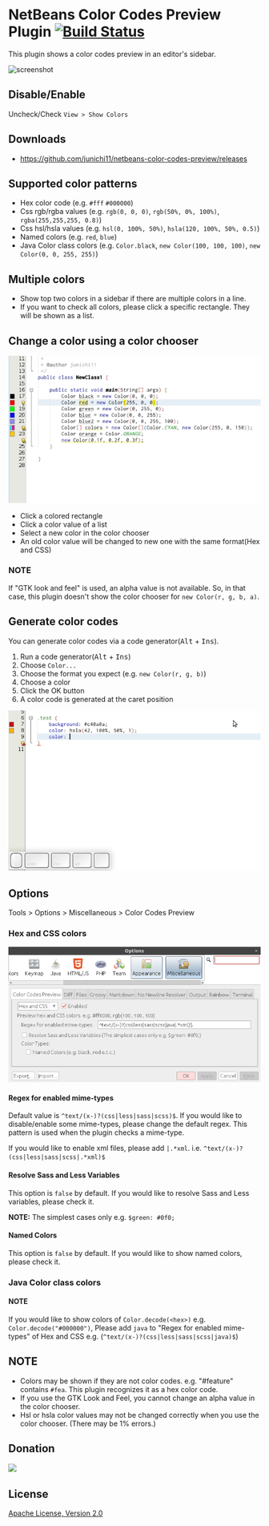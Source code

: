 # NetBeans Color Codes Preview Plugin [![Build Status](https://travis-ci.org/junichi11/netbeans-color-codes-preview.svg?branch=master)](https://travis-ci.org/junichi11/netbeans-color-codes-preview)

This plugin shows a color codes preview in an editor's sidebar.

![screenshot](images/netbeans-color-codes-preview-screenshot.png)

## Disable/Enable

Uncheck/Check `View > Show Colors`

## Downloads

- https://github.com/junichi11/netbeans-color-codes-preview/releases

## Supported color patterns

- Hex color code (e.g. `#fff` `#000000`)
- Css rgb/rgba values (e.g. `rgb(0, 0, 0)`, `rgb(50%, 0%, 100%)`, `rgba(255,255,255, 0.8)`)
- Css hsl/hsla values (e.g. `hsl(0, 100%, 50%)`, `hsla(120, 100%, 50%, 0.5)`)
- Named colors (e.g. `red`, `blue`)
- Java Color class colors (e.g. `Color.black`, `new Color(100, 100, 100)`, `new Color(0, 0, 255, 255)`)

## Multiple colors

- Show top two colors in a sidebar if there are multiple colors in a line.
- If you want to check all colors, please click a specific rectangle. They will be shown as a list.

## Change a color using a color chooser

![changing-colors](images/netbeans-color-codes-preview-changing-colors.gif)

- Click a colored rectangle
- Click a color value of a list
- Select a new color in the color chooser
- An old color value will be changed to new one with the same format(Hex and CSS)

### NOTE

If "GTK look and feel" is used, an alpha value is not available. So, in that case, this plugin doesn't show the color chooser for `new Color(r, g, b, a)`.

## Generate color codes

You can generate color codes via a code generator(<kbd>Alt</kbd> + <kbd>Ins</kbd>).

1. Run a code generator(<kbd>Alt</kbd> + <kbd>Ins</kbd>)
2. Choose `Color...`
3. Choose the format you expect (e.g. `new Color(r, g, b)`)
4. Choose a color
5. Click the OK button
6. A color code is generated at the caret position

![generate-color-codes](images/netbeans-color-codes-preview-generate-color-code.gif)

## Options

Tools > Options > Miscellaneous > Color Codes Preview

### Hex and CSS colors

![screenshot-options](images/netbeans-color-codes-preview-options.png)

#### Regex for enabled mime-types

Default value is `^text/(x-)?(css|less|sass|scss)$`.
If you would like to disable/enable some mime-types, please change the default regex.
This pattern is used when the plugin checks a mime-type.

If you would like to enable xml files, please add `|.*xml`. i.e. `^text/(x-)?(css|less|sass|scss|.*xml)$`

#### Resolve Sass and Less Variables

This option is `false` by default. If you would like to resolve Sass and Less variables, please check it.

**NOTE:** The simplest cases only e.g. `$green: #0f0;`

#### Named Colors

This option is `false` by default. If you would like to show named colors, please check it.

### Java Color class colors

#### NOTE

If you would like to show colors of `Color.decode(<hex>)` e.g. `Color.decode("#000000")`, Please add `java` to "Regex for enabled mime-types" of Hex and CSS e.g. (`^text/(x-)?(css|less|sass|scss|java)$`)

## NOTE

- Colors may be shown if they are not color codes. e.g. "#feature" contains `#fea`. This plugin recognizes it as a hex color code.
- If you use the GTK Look and Feel, you cannot change an alpha value in the color chooser.
- Hsl or hsla color values may not be changed correctly when you use the color chooser. (There may be 1% errors.)

## Donation

<a href="https://www.patreon.com/junichi11"><img src="https://c5.patreon.com/external/logo/become_a_patron_button@2x.png" height="50"></a>

## License

[Apache License, Version 2.0](https://www.apache.org/licenses/LICENSE-2.0)
